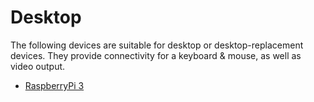 # Desktop

The following devices are suitable for desktop or desktop-replacement devices. They provide connectivity for a keyboard & mouse, as well as video output.

- [RaspberryPi 3](/boards/raspberrypi3.md)
